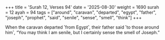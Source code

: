 +++
title = 'Surah 12, Verses 94'
date = '2025-08-30'
weight = 1690
surah = 12
ayah = 94
tags = ["around", "caravan", "departed", "egypt", "father", "joseph", "prophet", "said", "senile", "sense", "smell", "think"]
+++

When the caravan departed ˹from Egypt˺, their father said ˹to those around him˺, “You may think I am senile, but I certainly sense the smell of Joseph.”